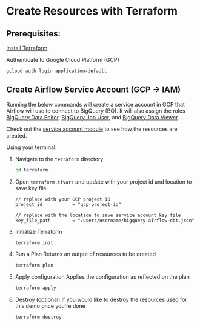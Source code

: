 # Create Resources with Terraform

## Prerequisites:

[Install Terraform](https://developer.hashicorp.com/terraform/install)

Authenticate to Google Cloud Platform (GCP)
```bash
gcloud auth login application-default
```

## Create Airflow Service Account (GCP -> IAM)
Running the below commands will create a service account in GCP that Airflow will use to connect to BigQuery (BQ). It will also assign the roles [BigQuery Data Editor](https://cloud.google.com/bigquery/docs/access-control#bigquery.dataEditor), [BigQuery Job User](https://cloud.google.com/bigquery/docs/access-control#bigquery.jobUser), and [BigQuery Data Viewer](https://cloud.google.com/bigquery/docs/access-control#bigquery.dataViewer). 

Check out the [service account module](/modules/service_account/main.tf) to see how the resources are created.

Using your terminal:

1. Navigate to the `terraform` directory

    ```bash
    cd terraform
    ```

2. Open `terraform.tfvars` and update with your project id and location to save key file
    ```hcl
    // replace with your GCP project ID
    project_id           = "gcp-project-id"

    // replace with the location to save service account key file
    key_file_path        = "/Users/username/bigquery-airflow-dbt.json"
    ```

3. Initialize Terraform

    ```bash
    terraform init
    ```

4. Run a Plan
Returns an output of resources to be created

    ```bash
    terraform plan
    ``` 

5. Apply configuration
Applies the configuration as reflected on the plan

    ```bash
    terraform apply
    ```

6. Destroy (optional)
If you would like to destroy the resources used for this demo once you're done

    ```bash
    terraform destroy
    ```